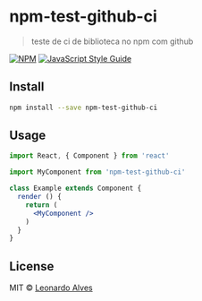 # npm-test-github-ci

> teste de ci de biblioteca no npm com github

[![NPM](https://img.shields.io/npm/v/npm-test-github-ci.svg)](https://www.npmjs.com/package/npm-test-github-ci) [![JavaScript Style Guide](https://img.shields.io/badge/code_style-eslint_airbnb-eslint.svg)](https://www.npmjs.com/package/eslint-config-airbnb)

## Install

```bash
npm install --save npm-test-github-ci
```

## Usage

```jsx
import React, { Component } from 'react'

import MyComponent from 'npm-test-github-ci'

class Example extends Component {
  render () {
    return (
      <MyComponent />
    )
  }
}
```

## License

MIT © [Leonardo Alves](https://github.com/leonardo-alves)

